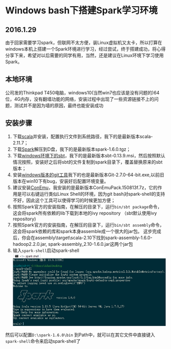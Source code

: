 # Windows bash下搭建Spark学习环境
2016.1.29
--------
由于回家需要学习spark，但联网不太方便，装Linux虚拟机又太卡，所以打算在windows本机上搭建一个Spark环境进行学习，经过尝试，终于搭建成功，将心得分享下来，希望对以后需要的同学有用，当然，还是建议在Linux环境下学习使用Spark。

## 本地环境
公司发的Thinkpad T450电脑，windows10(当然win7也应该是没有问题的)64位，4G内存，没有翻墙功能的网络，安装过程中出现了一些资源链接不上的问题，测试并不是因为墙的原因，最终也能安装成功

## 安装步骤

1. 下载[scala](http://www.scala-lang.org/download/)并安装，配置执行文件到系统路径，我下的是最新版本scala-2.11.7；
2. 下载[Spark](http://spark.apache.org/downloads.html)解压到D盘，我下的是最新版本spark-1.6.0.tgz；
3. 下载[windows环境下的sbt](http://www.scala-sbt.org/download.html)，我下的是最新版本sbt-0.13.9.msi，然后按照默认情况按照，安装好之后将sbt的文件复制到spark目录下，覆盖替换原来的sbt版本；
4. 安装[windows版本的git工具](http://git-scm.com/download/win)我下的也是最新版本Git-2.7.0-64-bit.exe,以前旧版本在win10下有bug，安装好后配置环境变量。
5. 建议安装[ConEmu](http://www.fosshub.com/ConEmu.html)，我安装的是最新版本ConEmuPack.150813f.7z，它的作用是可以右键运行类似Linux Shell的环境，因为git bash对spark-shell的支持不好，因此这个工具可以使得学习的时候更加方便；
6. 按照Spark官方的安装指南，在解压的目录下，运行`bin/sbt package`命令，这会将spark所有依赖的lib下载到本地的ivy repository （sbt默认使用ivy repository)
7. 按照Spark官方的安装指南，在解压的目录下，运行`bin/sbt assembly`命令，这会将spark依赖的库和spark本身assemble成一个很大的jar包。 这步完成后，你会在assembly\target\scala-2.10下找到spark-assembly-1.6.0-hadoop2.2.0.jar, spark-assembly_2.10-1.6.0.jar这两个jar包
8. 输入`spark-shell`启动spark-shell 
![启动spark-shell](spark_shell_on_windows.png)

然后可以配置`D:\spark-1.6.0\bin` 到Path中，就可以在其它文件中直接键入`spark-shell`命令来启动spark-shell了
